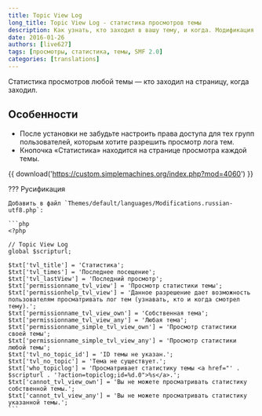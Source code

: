 ```yaml
---
title: Topic View Log
long_title: Topic View Log - статистика просмотров темы
description: Как узнать, кто заходил в вашу тему, и когда. Модификация для SMF.
date: 2016-01-26
authors: [live627]
tags: [просмотры, статистика, темы, SMF 2.0]
categories: [translations]
---
```


Статистика просмотров любой темы — кто заходил на страницу, когда заходил.

<!-- more -->

## Особенности

* После установки не забудьте настроить права доступа для тех групп пользователей, которым хотите разрешить просмотр лога тем.
* Кнопочка «Статистика» находится на странице просмотра каждой темы.

{{ download('https://custom.simplemachines.org/index.php?mod=4060') }}

??? Русификация

    Добавить в файл `Themes/default/languages/Modifications.russian-utf8.php`:

    ```php
    <?php

    // Topic View Log
    global $scripturl;

    $txt['tvl_title'] = 'Статистика';
    $txt['tvl_times'] = 'Последнее посещение';
    $txt['tvl_lastView'] = 'Последний просмотр';
    $txt['permissionname_tvl_view'] = 'Просмотр статистики темы';
    $txt['permissionhelp_tvl_view'] = 'Данное разрешение дает возможность пользователям просматривать лог тем (узнавать, кто и когда смотрел тему).';
    $txt['permissionname_tvl_view_own'] = 'Собственная тема';
    $txt['permissionname_tvl_view_any'] = 'Любая тема';
    $txt['permissionname_simple_tvl_view_own'] = 'Просмотр статистики своей темы';
    $txt['permissionname_simple_tvl_view_any'] = 'Просмотр статистики любой темы';
    $txt['tvl_no_topic_id'] = 'ID темы не указан.';
    $txt['tvl_no_topic'] = 'Тема не существует.';
    $txt['who_topiclog'] = 'Просматривает статистику темы <a href="' . $scripturl . '?action=topiclog;id=%d.0">%s</a>.';
    $txt['cannot_tvl_view_own'] = 'Вы не можете просматривать статистику собственной темы.';
    $txt['cannot_tvl_view_any'] = 'Вы не можете просматривать статистику указанной темы.';
    ```
